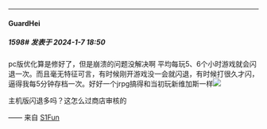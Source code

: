 
*****

####  GuardHei  
##### 1598#       发表于 2024-1-7 18:50

pc版优化算是修好了，但是崩溃的问题没解决啊
平均每玩5、6个小时游戏就会闪退一次。而且毫无特征可言，有时候刚开游戏没一会就闪退，有时候打很久才闪，逼得我每5分钟存档一次。好好一个jrpg搞得和当初玩新维加斯一样<img src="https://static.saraba1st.com/image/smiley/face2017/068.png" referrerpolicy="no-referrer">

主机版闪退多吗？这怎么过商店审核的

—— 来自 [S1Fun](https://s1fun.koalcat.com)

